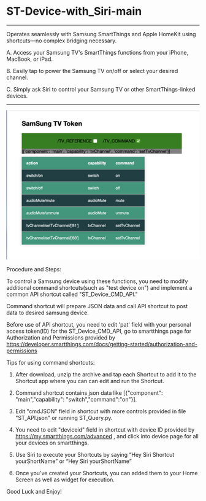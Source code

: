 # ST-Device-with_Siri-main

---

Operates seamlessly with Samsung SmartThings and Apple HomeKit using shortcuts—no complex bridging necessary.

A. Access your Samsung TV's SmartThings functions from your iPhone, MacBook, or iPad.

B. Easily tap to power the Samsung TV on/off or select your desired channel.

C. Simply ask Siri to control your Samsung TV or other SmartThings-linked devices.

---


![TV Command](TV_Command.png)


Procedure and Steps:

To control a Samsung device using these functions, you need to modify additional command shortcuts(such as "test device on") and implement a common API shortcut called "ST_Device_CMD_API."

Command shortcut will prepare JSON data and call API shortcut to post data to desired samsung device.

Before use of API shortcut, you need to edit 'pat' field with your personal access token(ID) for the ST_Device_CMD_API, go to smartthings page for Authorization and Permissions provided by https://developer.smartthings.com/docs/getting-started/authorization-and-permissions




Tips for using command shortcuts:

1. After download, unzip the archive and tap each Shortcut to add it to the Shortcut app where you can can edit and run the Shortcut.

2. Command shortcut contains json data like [{"component": "main","capability": "switch","command":"on"}].

3. Edit "cmdJSON" field in shortcut with more controls provided in file "ST_API.json" or running ST_Query.py.

4. You need to edit "deviceid" field in shortcut with device ID provided by https://my.smartthings.com/advanced
, and click into device page for all your devices on smartthings.

5. Use Siri to execute your Shortcuts by saying “Hey Siri Shortcut yourShortName” or “Hey Siri yourShortName”

6. Once you’ve created your Shortcuts, you can added them to your Home Screen as well as widget for execution. 


Good Luck and Enjoy!

